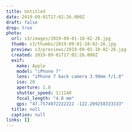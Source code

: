 ```yaml
---
title: Untitled
date: 2019-09-01T17:02:26.000Z
draft: false
drop: true
photo:
  url: s3/images/2019-09-01-10-02-26.jpg
  thumb: s3/thumbs/2019-09-01-10-02-26.jpg
  preview: s3/previews/2019-09-01-10-02-26.jpg
  created: 2019-09-01T17:02:26.000Z
  exif:
    make: Apple
    model: "iPhone 7"
    lens: "iPhone 7 back camera 3.99mm f/1.8"
    iso: 20
    aperture: 1.8
    shutter_speed: 1/1140
    focal_length: "4.0 mm"
    gps: "47.7574972222222 -122.209258333333"
  title: null
  caption: null
links: []
---
```

